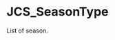 <!--
   - $File: JCS_SeasonType.html $
   - $Date: 2018-10-01 20:22:54 $
   - $Revision: $
   - $Creator: Jen-Chieh Shen $
   - $Notice: See LICENSE.txt for modification and distribution information
   -                   Copyright © 2018 by Shen, Jen-Chieh $
-->


<div id="content-header">
  <h1>JCS_SeasonType</h1>
</div>

<p>
  List of season.
</p>
